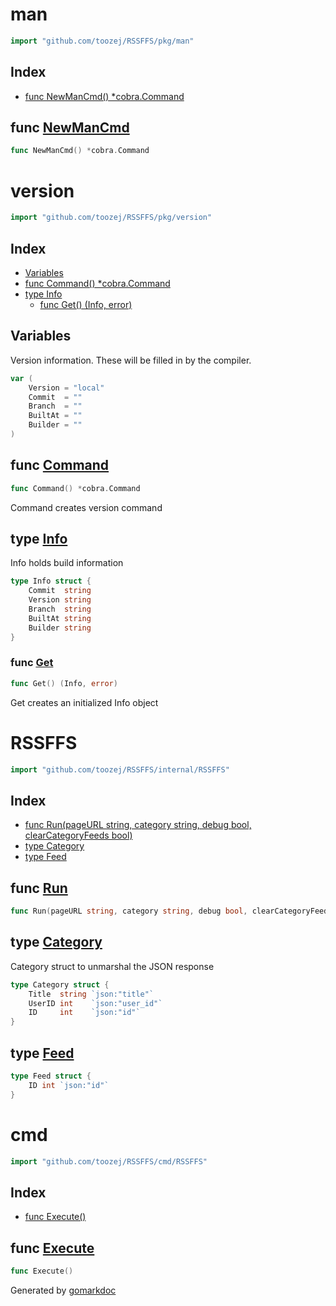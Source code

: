 <!-- Code generated by gomarkdoc. DO NOT EDIT -->

# man

```go
import "github.com/toozej/RSSFFS/pkg/man"
```

## Index

- [func NewManCmd\(\) \*cobra.Command](<#NewManCmd>)


<a name="NewManCmd"></a>
## func [NewManCmd](<https://github.com/toozej/RSSFFS/blob/main/package/pkg/man/man.go#L12>)

```go
func NewManCmd() *cobra.Command
```



# version

```go
import "github.com/toozej/RSSFFS/pkg/version"
```

## Index

- [Variables](<#variables>)
- [func Command\(\) \*cobra.Command](<#Command>)
- [type Info](<#Info>)
  - [func Get\(\) \(Info, error\)](<#Get>)


## Variables

<a name="Version"></a>Version information. These will be filled in by the compiler.

```go
var (
    Version = "local"
    Commit  = ""
    Branch  = ""
    BuiltAt = ""
    Builder = ""
)
```

<a name="Command"></a>
## func [Command](<https://github.com/toozej/RSSFFS/blob/main/package/pkg/version/version.go#L40>)

```go
func Command() *cobra.Command
```

Command creates version command

<a name="Info"></a>
## type [Info](<https://github.com/toozej/RSSFFS/blob/main/package/pkg/version/version.go#L20-L26>)

Info holds build information

```go
type Info struct {
    Commit  string
    Version string
    Branch  string
    BuiltAt string
    Builder string
}
```

<a name="Get"></a>
### func [Get](<https://github.com/toozej/RSSFFS/blob/main/package/pkg/version/version.go#L29>)

```go
func Get() (Info, error)
```

Get creates an initialized Info object

# RSSFFS

```go
import "github.com/toozej/RSSFFS/internal/RSSFFS"
```

## Index

- [func Run\(pageURL string, category string, debug bool, clearCategoryFeeds bool\)](<#Run>)
- [type Category](<#Category>)
- [type Feed](<#Feed>)


<a name="Run"></a>
## func [Run](<https://github.com/toozej/RSSFFS/blob/main/package/internal/RSSFFS/RSSFFS.go#L141>)

```go
func Run(pageURL string, category string, debug bool, clearCategoryFeeds bool)
```



<a name="Category"></a>
## type [Category](<https://github.com/toozej/RSSFFS/blob/main/package/internal/RSSFFS/RSSFFS.go#L16-L20>)

Category struct to unmarshal the JSON response

```go
type Category struct {
    Title  string `json:"title"`
    UserID int    `json:"user_id"`
    ID     int    `json:"id"`
}
```

<a name="Feed"></a>
## type [Feed](<https://github.com/toozej/RSSFFS/blob/main/package/internal/RSSFFS/reader.go#L15-L18>)



```go
type Feed struct {
    ID int `json:"id"`
}
```

# cmd

```go
import "github.com/toozej/RSSFFS/cmd/RSSFFS"
```

## Index

- [func Execute\(\)](<#Execute>)


<a name="Execute"></a>
## func [Execute](<https://github.com/toozej/RSSFFS/blob/main/package/cmd/RSSFFS/root.go#L46>)

```go
func Execute()
```



Generated by [gomarkdoc](<https://github.com/princjef/gomarkdoc>)
